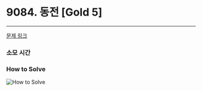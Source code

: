 # 9084. 동전 [Gold 5]
---
[문제 링크](https://www.acmicpc.net/problem/9084)

### 소모 시간

### How to Solve
![How to Solve](http://www.junhyoung.info/wp-content/uploads/2024/07/9084.howToSolve.jpg)
